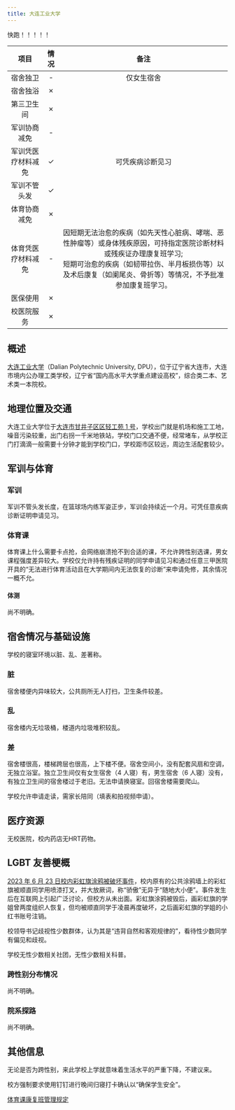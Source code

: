 ```yaml
---
title: 大连工业大学
---
```


快跑！！！！！

|        项目        | 情况 |       备注       |
| :----------------: | :--: | :--------------: |
|      宿舍独卫      |  -   |    仅女生宿舍    |
|      宿舍独浴      |  ✗   |                  |
|     第三卫生间     |  ✗   |                  |
|    军训协商减免    |  -   |                  |
| 军训凭医疗材料减免 |  ✓   | 可凭疾病诊断见习 |
|    军训不管头发    |  ✓   |                  |
|    体育协商减免    |  ✗   |                  |
| 体育凭医疗材料减免 |  -   |  因短期无法治愈的疾病（如先天性心脏病、哮喘、恶性肿瘤等）或身体残疾原因，可持指定医院诊断材料或残疾证办理康复班学习;<br>短期可治愈的疾病（如韧带拉伤、半月板损伤等）以及术后康复（如阑尾炎、骨折等）等情况，不予批准参加康复班学习。  |
|      医保使用      |  ✗   |                  |
|     校医院服务     |  ✗   |                  |

## 概述

[大连工业大学](https://www.dlpu.edu.cn)（Dalian Polytechnic University, DPU），位于辽宁省大连市，大连市境内公办理工类学校，辽宁省“国内高水平大学重点建设高校”，综合类二本、艺术类一本院校。

## 地理位置及交通

大连工业大学位于[大连市甘井子区区轻工苑 1 号](https://www.amap.com/place/B019B08H14)，学校出门就是机场和施工工地，噪音污染较重，出门右拐一千米地铁站，学校门口交通不便，经常堵车，从学校正门打滴滴一般需要十分钟才能到学校门口，学校距市区较远，周边生活配套较少。

## 军训与体育

### 军训

军训不管头发长度，在篮球场内练军姿正步，军训会持续近一个月。可凭任意疾病诊断证明申请见习。

### 体育课

体育课上什么需要卡点抢，会网络崩溃抢不到合适的课，不允许跨性别选课，男女课程强度差异较大。学校仅允许持有残疾证明的同学申请见习和通过任意三甲医院开具的“无法进行体育活动且在大学期间内无法恢复的诊断”来申请免修，其余情况一概不允。

#### 体测

尚不明确。

## 宿舍情况与基础设施

学校的寝室环境以脏、乱、差著称。

### 脏

宿舍楼便内异味较大，公共厕所无人打扫，卫生条件较差。

### 乱

宿舍楼内无垃圾桶，楼道内垃圾堆积较乱。

### 差

宿舍楼很高，楼梯跨层也很高，上下楼不便。宿舍空间小，没有配套风扇和空调，无独立浴室。独立卫生间仅有女生宿舍（4 人寝）有，男生宿舍（6 人寝）没有，有独立卫生间的宿舍楼过于老旧。无法申请换寝室。回宿舍楼需要爬山。

学校允许申请走读，需家长陪同（填表和拍视频申请）。

## 医疗资源

无校医院，校内药店无HRT药物。

## LGBT 友善梗概

[2023 年 6 月 23 日校内彩虹旗涂鸦被破坏事件](https://twitter.com/whyyoutouzhele/status/1672239070146117636)，校内原有的公共涂鸦墙上的彩虹旗被顺直同学用喷漆打叉，并大放厥词，称“骄傲”无异于“随地大小便”。事件发生后在互联网上引起广泛讨论，但校方从未出面。彩虹旗涂鸦被毁后，画彩虹旗的学姐曾两度组织人恢复，但均被顺直同学于凌晨再度破坏，之后画彩虹旗的学姐的小红书账号注销。

校领导书记歧视性少数群体，认为其是“违背自然和客观规律的”，看待性少数同学有偏见和歧视。

学校无性少数相关社团，无性少数相关科普。

### 跨性别分布情况

尚不明确。

### 院系探路

尚不明确。

## 其他信息

无论是否为跨性别，来此学校上学就意味着生活水平的严重下降，不建议来。

校方强制要求使用钉钉进行晚间归寝打卡确认以“确保学生安全”。

[体育课康复班管理规定](http://jwc.dlpu.edu.cn/engine2/m/0/2215614/3033678?p=439771&t=7250534&currentBranch=1)